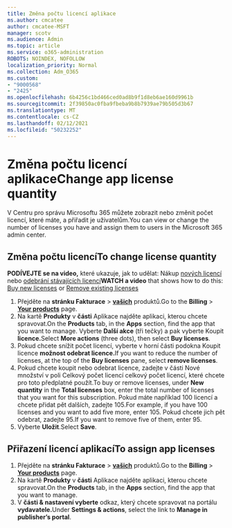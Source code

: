```yaml
---
title: Změna počtu licencí aplikace
ms.author: cmcatee
author: cmcatee-MSFT
manager: scotv
ms.audience: Admin
ms.topic: article
ms.service: o365-administration
ROBOTS: NOINDEX, NOFOLLOW
localization_priority: Normal
ms.collection: Adm_O365
ms.custom:
- "9000568"
- "2425"
ms.openlocfilehash: 6b4256c1bd466ced0ad8b9f1d8eb6ae160d9961b
ms.sourcegitcommit: 2f39850ac0fba9fbeba9b8b7939ae79b505d3b67
ms.translationtype: MT
ms.contentlocale: cs-CZ
ms.lasthandoff: 02/12/2021
ms.locfileid: "50232252"
---
```

# <a name="change-app-license-quantity"></a><span data-ttu-id="c3c01-102">Změna počtu licencí aplikace</span><span class="sxs-lookup"><span data-stu-id="c3c01-102">Change app license quantity</span></span>

<span data-ttu-id="c3c01-103">V Centru pro správu Microsoftu 365 můžete zobrazit nebo změnit počet licencí, které máte, a přiřadit je uživatelům.</span><span class="sxs-lookup"><span data-stu-id="c3c01-103">You can view or change the number of licenses you have and assign them to users in the Microsoft 365 admin center.</span></span>

## <a name="to-change-license-quantity"></a><span data-ttu-id="c3c01-104">Změna počtu licencí</span><span class="sxs-lookup"><span data-stu-id="c3c01-104">To change license quantity</span></span>

<span data-ttu-id="c3c01-105">**PODÍVEJTE se na video,** které ukazuje, jak to udělat: Nákup [nových licencí](https://go.microsoft.com/fwlink/p/?linkid=2154857) nebo [odebrání stávajících licencí](https://go.microsoft.com/fwlink/p/?linkid=2154938)</span><span class="sxs-lookup"><span data-stu-id="c3c01-105">**WATCH a video** that shows how to do this: [Buy new licenses](https://go.microsoft.com/fwlink/p/?linkid=2154857) or [Remove existing licenses](https://go.microsoft.com/fwlink/p/?linkid=2154938)</span></span>

1. <span data-ttu-id="c3c01-106">Přejděte na **stránku Fakturace**  >  **[vašich](https://go.microsoft.com/fwlink/p/?linkid=842054)** produktů.</span><span class="sxs-lookup"><span data-stu-id="c3c01-106">Go to the **Billing** > **[Your products](https://go.microsoft.com/fwlink/p/?linkid=842054)** page.</span></span>
2. <span data-ttu-id="c3c01-107">Na kartě **Produkty** v **části** Aplikace najděte aplikaci, kterou chcete spravovat.</span><span class="sxs-lookup"><span data-stu-id="c3c01-107">On the **Products** tab, in the **Apps** section, find the app that you want to manage.</span></span> <span data-ttu-id="c3c01-108">Vyberte **Další akce** (tři tečky) a pak vyberte Koupit **licence.**</span><span class="sxs-lookup"><span data-stu-id="c3c01-108">Select **More actions** (three dots), then select **Buy licenses**.</span></span>
3. <span data-ttu-id="c3c01-109">Pokud chcete snížit počet licencí, vyberte v horní  části podokna Koupit licence **možnost odebrat licence.**</span><span class="sxs-lookup"><span data-stu-id="c3c01-109">If you want to reduce the number of licenses, at the top of the **Buy licenses** pane, select **remove licenses**.</span></span>
4. <span data-ttu-id="c3c01-110">Pokud chcete koupit nebo  odebrat licence,  zadejte v části Nové množství v poli Celkový počet licencí celkový počet licencí, které chcete pro toto předplatné použít.</span><span class="sxs-lookup"><span data-stu-id="c3c01-110">To buy or remove licenses, under **New quantity** in the **Total licenses** box, enter the total number of licenses that you want for this subscription.</span></span> <span data-ttu-id="c3c01-111">Pokud máte například 100 licencí a chcete přidat pět dalších, zadejte 105.</span><span class="sxs-lookup"><span data-stu-id="c3c01-111">For example, if you have 100 licenses and you want to add five more, enter 105.</span></span> <span data-ttu-id="c3c01-112">Pokud chcete jich pět odebrat, zadejte 95.</span><span class="sxs-lookup"><span data-stu-id="c3c01-112">If you want to remove five of them, enter 95.</span></span>
5. <span data-ttu-id="c3c01-113">Vyberte **Uložit**.</span><span class="sxs-lookup"><span data-stu-id="c3c01-113">Select **Save**.</span></span>

## <a name="to-assign-app-licenses"></a><span data-ttu-id="c3c01-114">Přiřazení licencí aplikací</span><span class="sxs-lookup"><span data-stu-id="c3c01-114">To assign app licenses</span></span>

1. <span data-ttu-id="c3c01-115">Přejděte na **stránku Fakturace**  >  **[vašich](https://go.microsoft.com/fwlink/p/?linkid=842054)** produktů.</span><span class="sxs-lookup"><span data-stu-id="c3c01-115">Go to the **Billing** > **[Your products](https://go.microsoft.com/fwlink/p/?linkid=842054)** page.</span></span>
2. <span data-ttu-id="c3c01-116">Na kartě **Produkty** v **části** Aplikace najděte aplikaci, kterou chcete spravovat.</span><span class="sxs-lookup"><span data-stu-id="c3c01-116">On the **Products** tab, in the **Apps** section, find the app that you want to manage.</span></span>
3. <span data-ttu-id="c3c01-117">V **části & nastavení vyberte** odkaz, který chcete spravovat na portálu **vydavatele.**</span><span class="sxs-lookup"><span data-stu-id="c3c01-117">Under **Settings & actions**, select the link to **Manage in publisher’s portal**.</span></span>